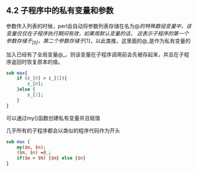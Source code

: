 ## 4.2 子程序中的私有变量和参数
参数传入列表的时候，perl会自动将参数列表存储在名为@_的特殊数组变量中，该变量仅仅在子程序执行期间有效，如果用默认变量的话，
这表示子程序的第一个参数存储于$_[0]，第二个参数存储于$_[1]，以此类推，这里面的@_是作为私有变量的

加入已经有了全局变量@_，则该变量在子程序调用前会先被存起来，并且在子程序返回时恢复原本的值。
```perl
sub max{
	if ($_[0] > $_[1]){
		$_[0];
	}else {
		$_[1];
	}
}
```

可以通过my()函数创建私有变量并且赋值

几乎所有的子程序都会以类似的程序代码作为开头
```perl
sub max {
	my($m, $n);
	($m, $n) =@_;
	if($m > $N) {$m} else {$n}
}
```
